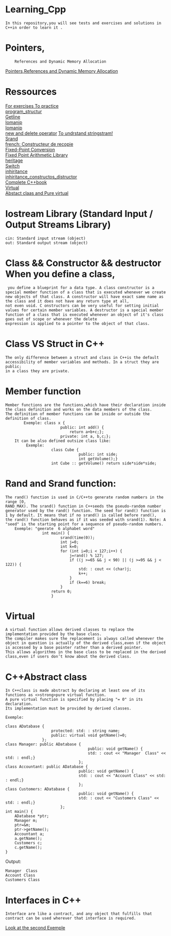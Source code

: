 # Learning_Cpp 
    In this repository,you will see tests and exercises and solutions in C++in order to learn it .
# Pointers,
        References and Dynamic Memory Allocation 
<a href="https://www3.ntu.edu.sg/home/ehchua/programming/cpp/cp4_PointerReference.html">Pointers,References and Dynamic Memory Allocation</a>
# Ressources
 <a href="http://www.exelib.net/">For exercises To practice</a><br><a href="https://www.cplusplus.com/doc/tutorial/program_structure/">program_structur</a><br><a href="https://www.geeksforgeeks.org/getline-string-c/">Getline</a><br>
 <a href="http://www.cplusplus.com/reference/iomanip/">Iomanip</a><br><a href="https://www.javatpoint.com/cpp-object-and-class">Iomanip</a><br><a href="https://www.geeksforgeeks.org/new-and-delete-operators-in-cpp-for-dynamic-memory/">new and delete operator</a>
 <a href="https://www.softwaretestinghelp.com/stringstream-class-in-cpp/">To undrstand stringstram!</a><br><a href="https://www.programiz.com/cpp-programming/library-function/cstdlib/srand/">Srand</a><br>
 <a href="https://www.iro.umontreal.ca/~pift1166/cours/ift1166/communs/Cours/2P/C14-1166.pdf">french: Constructeur de recopie</a><br><a href="https://embeddedartistry.com/blog/2018/07/12/simple-fixed-point-conversion-in-c/">Fixed-Point Conversion </a>
 <br><a href="https://embeddedartistry.com/blog/2017/08/25/c11-fixed-point-arithmetic-library/">Fixed Point Arithmetic Library</a><br><a href="https://mrproof.blogspot.com/2011/10/cours-de-c-heritage-et-polymorphisme.html">heritage</a>
 <br><a href="https://www.w3schools.com/cpp/cpp_switch.asp">Switch</a><br><a href="https://www.programiz.com/cpp-programming/inheritance">inhiritance</a><br>
 <a href="https://blog.miyozinc.com/core-tutorials/cpp/constructor-destructor-inheritance/#:~:text=Base%20class%20constructors%20are%20called,the%20base%20is%20called%20next.">inhiritance_constructos_distructor</a><br>
 <a href="https://studylibfr.com/doc/10026565/c--">Complete C++book</a><br><a href="https://isocpp.org/wiki/faq/virtual-functions#:~:text=A%20virtual%20function%20allows%20derived,rather%20than%20a%20derived%20pointer.">Virtual</a><br>
 <a href="https://www.youtube.com/watch?v=SvesRBYu65k">Abstact claas and Pure virtual</a><br>
 # Iostream Library (Standard Input / Output Streams Library) 
    cin: Standard input stream (object) 
    out: Standard output stream (object) 
# Class && Constructor && destructor When you define a class,

     you define a blueprint for a data type. A class constructor is a special member function of a class that is executed whenever we create new objects of that class. A constructor will have exact same name as the class and it does not have any return type at all,
    not even void. C onstructors can be very useful for setting initial values for certain member variables. A destructor is a special member function of a class that is executed whenever an object of it's class goes out of scope or whenever the delete 
    expression is applied to a pointer to the object of that class.
  # Class VS Struct in C++
    The only difference between a struct and class in C++is the default accessibility of member variables and methods. In a struct they are public;
    in a class they are private. 
# Member function 
    Member functions are the functions,which have their declaration inside the class definition and works on the data members of the class.
    The definition of member functions can be inside or outside the definition of class. 
            Exemple: class x {
                            public: int add() {
                                return a+b+c;};
                            private: int a, b,c;};
        It can be also defined outsize class like:
             Exemple: 
                        class Cube {
                                    public: int side;
                                    int getVolume();}
                        int Cube :: getVolume() return side*side*side;

# Rand and Srand function: 

    The rand() function is used in C/C++to generate random numbers in the range [0,
    RAND_MAX). The srand() function in C++seeds the pseudo-random number generator used by the rand() function. The seed for rand() function is 1 by default. It means that if no srand() is called before rand(),
    the rand() function behaves as if it was seeded with srand(1). Note: A "seed" is the starting point for a sequence of pseudo-random numbers. 
        Exemple: "geerate  6 alphabet word" 
                    int main() {
                            srand(time(0));
                            int j=0;
                            int k=0;
                            for (int i=0;i < 127;i++) {
                                j=rand() % 127;
                                if ((j >=65 && j < 90) || (j >=95 && j < 122)) {
                                    std: : cout << (char)j;
                                    k++;
                                }
                                if (k==6) break;
                            }
                        return 0;
                        }

# Virtual 
    A virtual function allows derived classes to replace the implementation provided by the base class. 
    The compiler makes sure the replacement is always called whenever the object in question is actually of the derived class,even if the object is accessed by a base pointer rather than a derived pointer. 
    This allows algorithms in the base class to be replaced in the derived class,even if users don’t know about the derived class. 



# C++Abstract class 

    In C++class is made abstract by declaring at least one of its functions as <>strong>pure virtual function. 
    A pure virtual function is specified by placing "= 0" in its declaration. 
    Its implementation must be provided by derived classes. 
    
    Exemple: 
    
    class ADatabase {
                        protected: std: : string name;
                        public: virtual void getName()=0;
                    };
    class Manager: public ADatabase {
                                        public: void getName() {
                                        std: : cout << "Manager  Class" << std: : endl;}
                                    };
    class Accountant: public ADatabase {
                                    public: void getName() {
                                    std: : cout << "Account Class" << std: : endl;}
                                    };
    class Customers: ADatabase {
                                    public: void getName() {
                                    std: : cout << "Customers Class" << std: : endl;}
                            };
    int main() {
        ADatabase *ptr;
        Manager m;
        ptr=&m;
        ptr->getName();
        Accountant a;
        a.getName();
        Customers c;
        c.getName();
    }
Output:

    Manager  Class
    Account Class
    Customers Class
# Interfaces in C++
    Interface are like a contract, and any object that fulfills that contract can be used wherever that interface is required.
<a href="https://stackoverflow.com/questions/1216750/how-can-i-simulate-interfaces-in-c">Look at the second Exemple</a>
